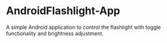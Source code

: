 # AndroidFlashlight-App
A simple Android application to control the flashlight with toggle functionality and brightness adjustment.
